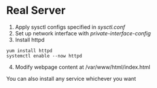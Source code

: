 # Real Server

1. Apply sysctl configs specified in *sysctl.conf*
2. Set up network interface with *private-interface-config*
3. Install httpd

```
yum install httpd
systemctl enable --now httpd
```

4. Modify webpage content at /var/www/html/index.html

You can also install any service whichever you want
